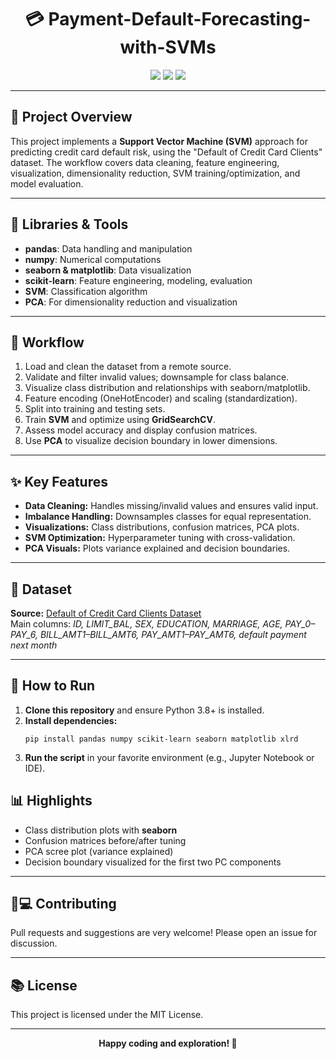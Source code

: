 
<!-- README.md for Credit Card Default Prediction (SVM Project) -->
<h1 align="center">💳 Payment-Default-Forecasting-with-SVMs</h1>

<p align="center">
  <img src="https://img.shields.io/badge/Python-3.8%2B-blue.svg">
  <img src="https://img.shields.io/badge/Libraries-pandas%2C%20numpy%2C%20scikit--learn%2C%20seaborn%2C%20matplotlib-brightgreen">
  <img src="https://img.shields.io/badge/License-MIT-blue.svg">
</p>

<hr>

<h2>📖 Project Overview</h2>
<p>
  This project implements a <b>Support Vector Machine (SVM)</b> approach for predicting credit card default risk, using the "Default of Credit Card Clients" dataset. The workflow covers data cleaning, feature engineering, visualization, dimensionality reduction, SVM training/optimization, and model evaluation.
</p>

<hr>

<h2>🧰 Libraries &amp; Tools</h2>
<ul>
  <li><b>pandas</b>: Data handling and manipulation</li>
  <li><b>numpy</b>: Numerical computations</li>
  <li><b>seaborn &amp; matplotlib</b>: Data visualization</li>
  <li><b>scikit-learn</b>: Feature engineering, modeling, evaluation</li>
  <li><b>SVM</b>: Classification algorithm</li>
  <li><b>PCA</b>: For dimensionality reduction and visualization</li>
</ul>

<hr>

<h2>🚀 Workflow</h2>
<ol>
  <li>Load and clean the dataset from a remote source.</li>
  <li>Validate and filter invalid values; downsample for class balance.</li>
  <li>Visualize class distribution and relationships with seaborn/matplotlib.</li>
  <li>Feature encoding (OneHotEncoder) and scaling (standardization).</li>
  <li>Split into training and testing sets.</li>
  <li>Train <b>SVM</b> and optimize using <b>GridSearchCV</b>.</li>
  <li>Assess model accuracy and display confusion matrices.</li>
  <li>Use <b>PCA</b> to visualize decision boundary in lower dimensions.</li>
</ol>

<hr>

<h2>✨ Key Features</h2>
<ul>
  <li><b>Data Cleaning:</b> Handles missing/invalid values and ensures valid input.</li>
  <li><b>Imbalance Handling:</b> Downsamples classes for equal representation.</li>
  <li><b>Visualizations:</b> Class distributions, confusion matrices, PCA plots.</li>
  <li><b>SVM Optimization:</b> Hyperparameter tuning with cross-validation.</li>
  <li><b>PCA Visuals:</b> Plots variance explained and decision boundaries.</li>
</ul>

<hr>

<h2>📁 Dataset</h2>
<p>
  <b>Source:</b> <a href="https://cf-courses-data.s3.us.cloud-object-storage.appdomain.cloud/eWtLeiKCjP9dCyP9AecgPA/default%20of%20credit%20card%20clients.xls">Default of Credit Card Clients Dataset</a><br>
  Main columns: <i>ID, LIMIT_BAL, SEX, EDUCATION, MARRIAGE, AGE, PAY_0–PAY_6, BILL_AMT1–BILL_AMT6, PAY_AMT1–PAY_AMT6, default payment next month</i>
</p>

<hr>

<h2>🚦 How to Run</h2>
<ol>
  <li><b>Clone this repository</b> and ensure Python 3.8+ is installed.</li>
  <li><b>Install dependencies:</b>
    <pre><code>pip install pandas numpy scikit-learn seaborn matplotlib xlrd</code></pre>
  </li>
  <li><b>Run the script</b> in your favorite environment (e.g., Jupyter Notebook or IDE).</li>
</ol>

<h2>📊 Highlights</h2>
<ul>
  <li>Class distribution plots with <b>seaborn</b></li>
  <li>Confusion matrices before/after tuning</li>
  <li>PCA scree plot (variance explained)</li>
  <li>Decision boundary visualized for the first two PC components</li>
</ul>

<hr>

<h2>🧑💻 Contributing</h2>
<p>Pull requests and suggestions are very welcome! Please open an issue for discussion.</p>

<hr>

<h2>📚 License</h2>
<p>This project is licensed under the MIT License.</p>

<hr>

<p align="center"><b>Happy coding and exploration! 🚀</b></p>
